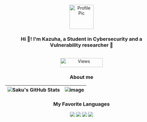 <!-- PROJECT LOGO -->
<br />
<div align="center">
  <img src="https://avatars.githubusercontent.com/u/161844377" alt="Profile Pic" width="80" height="80"/>
  </a>

<h3 align="center">Hi 👋! I'm Kazuha, a Student in Cybersecurity and a Vulnerability researcher 🐛</h3>

  <p align="center">
  </p>
</div>

<br />
<div align="center">
  <img src="https://komarev.com/ghpvc/?username=sakusq" alt="Views" width="140" height="30"/>
  </a>

<h3 align="center">About me</h3>
  <p align="center">
  </p>
</div>

| ![Saku's GitHub Stats](https://github-readme-stats.vercel.app/api?username=sakusql&layout=compact&theme=radical) | ![image](https://github-readme-stats.vercel.app/api/top-langs/?username=sakusql&theme=radical)
| --- | --- |


<h3 align="center">My Favorite Languages</h3>
  <p align="center">
  </p>
</div>
  
</div>
<p align="center">
  <img src="https://img.shields.io/badge/JavaScript-F7DF1E?style=for-the-badge&logo=javascript&logoColor=black">
  <img src="https://img.shields.io/badge/Python-3776AB?style=for-the-badge&logo=python&logoColor=white">
  <img src="https://img.shields.io/badge/TypeScript-28ebffB?style=for-the-badge&logo=typescript&logoColor=white">
  <img src="https://img.shields.io/badge/Lua-03224c?style=for-the-badge&logo=lua&logoColor=white">
</p>
